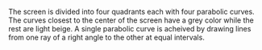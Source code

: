 The screen is divided into four quadrants each with four parabolic curves. The curves closest to the center of the screen have a grey color while the rest are light beige. A single parabolic curve is acheived by drawing lines from one ray of a right angle to the other at equal intervals.
